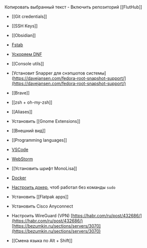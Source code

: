 Копировать выбранный текст -  Включить репозиторий [[FlutHub]]
    
-  [[Git credentials]]
    
-  [[SSH Keys]]
    
-  [[Obsidian]]
    
-  [Fstab](https://plafon.gitbook.io/fedora-zero/fedora-zero/v-samom-nachale-.../fstab)
    
-  [Ускоряем DNF](https://plafon.gitbook.io/fedora-zero/fedora-zero/v-samom-nachale-.../uskoryaem-dnf) 
    
-  [[Console utils]]
    
-  [Установит Snapper для снэпшотов системы](https://davejansen.com/fedora-root-snapshot-support/](https://davejansen.com/fedora-root-snapshot-support/)
    
-  [[Brave]]
    
-  [[zsh + oh-my-zsh]]
    
-  [[Aliases]]
    
-  Установить [[Gnome Extensions]]
     
- [[Внешний вид]]
    
- [[Programming languages]]
    
-  [VSCode](https://code.visualstudio.com/docs/setup/linux#_rhel-fedora-and-centos-based-distributions)
      
- [WebStorm](https://www.jetbrains.com/help/webstorm/installation-guide.html#toolbox)
     
- [[Установить шрифт MonoLisa]]
     
- [Docker]([https://docs.docker.com/engine/install/fedora/)
    
-  [Настроить докер](https://docs.docker.com/engine/install/linux-postinstall/), чтоб работал без команды `sudo` 
    
-  Установить [[Flatpak apps]]
    
-  Установить Cisco Anyconnect
    
-  Настроить WireGuard (VPN)
    [https://habr.com/ru/post/432686/](https://habr.com/ru/post/432686/)
    [https://bezumkin.ru/sections/servers/3070](https://bezumkin.ru/sections/servers/3070)
    
-   [[Смена языка по Alt + Shift]]